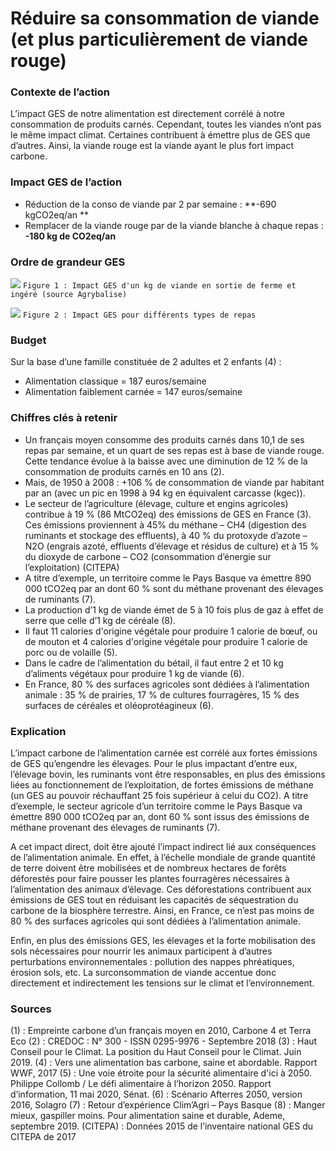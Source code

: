 # Réduire sa consommation de viande (et plus particulièrement de viande rouge)

### Contexte de l’action
L’impact GES de notre alimentation est directement corrélé à notre consommation de produits carnés.  Cependant, toutes les viandes n’ont pas le même impact climat. Certaines contribuent à émettre plus de GES que d’autres. Ainsi, la viande rouge est la viande ayant le plus fort impact carbone.

### Impact GES de l’action
- Réduction de la conso de viande par 2 par semaine :  **-690 kgCO2eq/an **
- Remplacer de la viande rouge par de la viande blanche à chaque repas : **-180 kg de CO2eq/an**

### Ordre de grandeur GES 

![](https://www.associationbilancarbone.fr/wp-content/uploads/2020/12/reduction-viande-fig1-1.jpg)
```Figure 1 : Impact GES d'un kg de viande en sortie de ferme et ingéré (source Agrybalise)```

![](https://www.associationbilancarbone.fr/wp-content/uploads/2020/12/reduction-viande-fig2.jpg)
```Figure 2 : Impact GES pour différents types de repas```

### Budget
Sur la base d’une famille constituée de 2 adultes et 2 enfants (4) :
- Alimentation classique = 187 euros/semaine
- Alimentation faiblement carnée = 147 euros/semaine

### Chiffres clés à retenir
- Un français moyen consomme des produits carnés dans 10,1 de ses repas par semaine, et un quart de ses repas est à base de viande rouge. Cette tendance évolue à la baisse avec une diminution de 12 % de la consommation de produits carnés en 10 ans (2).
- Mais, de 1950 à 2008 : +106 % de consommation de viande par habitant par an (avec un pic en 1998 à 94 kg en équivalent carcasse (kgec)).
- Le secteur de l’agriculture (élevage, culture et engins agricoles) contribue à 19 % (86 MtCO2eq) des émissions de GES en France (3). Ces émissions proviennent à 45% du méthane – CH4 (digestion des ruminants et stockage des effluents), à 40 % du protoxyde d’azote – N2O (engrais azoté, effluents d’élevage et résidus de culture) et à 15 % du dioxyde de carbone – CO2 (consommation d’énergie sur l’exploitation) (CITEPA)
- A titre d’exemple, un territoire comme le Pays Basque va émettre 890 000 tCO2eq par an dont 60 % sont du méthane provenant des élevages de ruminants (7).
- La production d’1 kg de viande émet de 5 à 10 fois plus de gaz à effet de serre que celle d’1 kg de céréale (8).
- Il faut 11 calories d'origine végétale pour produire 1 calorie de bœuf, ou de mouton et 4 calories d'origine végétale pour produire 1 calorie de porc ou de volaille (5).
- Dans le cadre de l’alimentation du bétail, il faut entre 2 et 10 kg d’aliments végétaux pour produire 1 kg de viande (6).
- En France, 80 % des surfaces agricoles sont dédiées à l’alimentation animale : 35 % de prairies, 17 % de cultures fourragères, 15 % des surfaces de céréales et oléoprotéagineux (6).

### Explication
L’impact carbone de l’alimentation carnée est corrélé aux fortes émissions de GES qu’engendre les élevages. Pour le plus impactant d’entre eux, l’élevage bovin, les ruminants vont être responsables, en plus des émissions liées au fonctionnement de l’exploitation, de fortes émissions de méthane (un GES au pouvoir réchauffant 25 fois supérieur à celui du CO2). A titre d’exemple, le secteur agricole d’un territoire comme le Pays Basque va émettre 890 000 tCO2eq par an, dont 60 % sont issus des émissions de méthane provenant des élevages de ruminants (7).

A cet impact direct, doit être ajouté l’impact indirect lié aux conséquences de l’alimentation animale. En effet, à l’échelle mondiale de grande quantité de terre doivent être mobilisées et de nombreux hectares de forêts déforestés pour faire pousser les plantes fourragères nécessaires à l’alimentation des animaux d’élevage. Ces déforestations contribuent aux émissions de GES tout en réduisant les capacités de séquestration du carbone de la biosphère terrestre. Ainsi, en France, ce n’est pas moins de 80 % des surfaces agricoles qui sont dédiées à l’alimentation animale.

Enfin, en plus des émissions GES, les élevages et la forte mobilisation des sols nécessaires pour nourrir les animaux participent à d’autres perturbations environnementales : pollution des nappes phréatiques, érosion sols, etc. La surconsommation de viande accentue donc directement et indirectement les tensions sur le climat et l’environnement.

### Sources
(1) : Empreinte carbone d’un français moyen en 2010, Carbone 4 et Terra Eco
(2) : CREDOC : N° 300 - ISSN 0295-9976 - Septembre 2018
(3) : Haut Conseil pour le Climat. La position du Haut Conseil pour le Climat. Juin 2019.
(4) : Vers une alimentation bas carbone, saine et abordable. Rapport WWF, 2017
(5) : Une voie étroite pour la sécurité alimentaire d'ici à 2050. Philippe Collomb / Le défi alimentaire à l’horizon 2050. Rapport d’information, 11 mai 2020, Sénat.
(6) : Scénario Afterres 2050, version 2016, Solagro
(7) : Retour d’expérience Clim’Agri – Pays Basque
(8) : Manger mieux, gaspiller moins. Pour alimentation saine et durable, Ademe, septembre 2019.
(CITEPA) : Données 2015 de l’inventaire national GES du CITEPA de 2017
